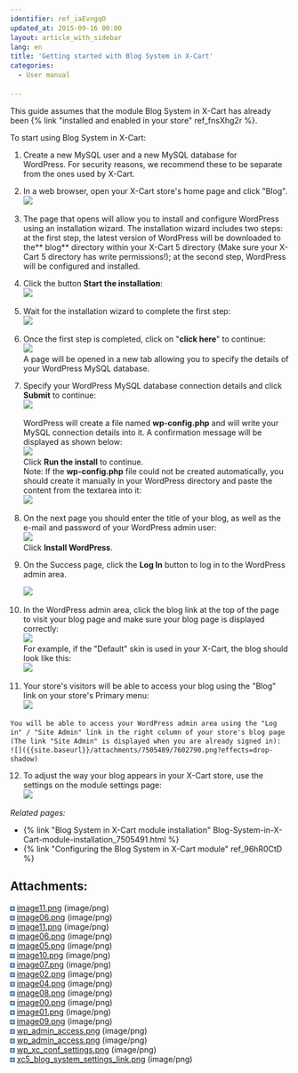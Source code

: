 ```yaml
---
identifier: ref_iaEvngqO
updated_at: 2015-09-16 00:00
layout: article_with_sidebar
lang: en
title: 'Getting started with Blog System in X-Cart'
categories:
  - User manual

---
```



This guide assumes that the module Blog System in X-Cart has already been {% link "installed and enabled in your store" ref_fnsXhg2r %}.

To start using Blog System in X-Cart:

1.  Create a new MySQL user and a new MySQL database for WordPress. For security reasons, we recommend these to be separate from the ones used by X-Cart.
2.  In a web browser, open your X-Cart store's home page and click "Blog".  
    ![]({{site.baseurl}}/attachments/7505489/7602727.png?effects=drop-shadow)  

3.  The page that opens will allow you to install and configure WordPress using an installation wizard. The installation wizard includes two steps: at the first step, the latest version of WordPress will be downloaded to the** blog** directory within your X-Cart 5 directory (Make sure your X-Cart 5 directory has write permissions!); at the second step, WordPress will be configured and installed.
4.  Click the button **Start the installation**:  
    ![]({{site.baseurl}}/attachments/7505489/7602728.png?effects=drop-shadow)
5.  Wait for the installation wizard to complete the first step:  
    ![]({{site.baseurl}}/attachments/7505489/7602731.png?effects=drop-shadow)
6.  Once the first step is completed, click on "**click here**" to continue:  
    ![]({{site.baseurl}}/attachments/7505489/7602732.png?effects=drop-shadow)  
    A page will be opened in a new tab allowing you to specify the details of your WordPress MySQL database.
7.  Specify your WordPress MySQL database connection details and click **Submit** to continue:  
    ![]({{site.baseurl}}/attachments/7505489/7602733.png?effects=drop-shadow)  

    WordPress will create a file named **wp-config.php** and will write your MySQL connection details into it. A confirmation message will be displayed as shown below:   
    ![]({{site.baseurl}}/attachments/7505489/7602734.png?effects=drop-shadow)  
    Click **Run the install** to continue.  
    Note: If the **wp-config.php** file could not be created automatically, you should create it manually in your WordPress directory and paste the content from the textarea into it:  
    ![]({{site.baseurl}}/attachments/7505489/7602735.png?effects=drop-shadow)  

8.  On the next page you should enter the title of your blog, as well as the e-mail and password of your WordPress admin user:  
    ![]({{site.baseurl}}/attachments/7505489/7602736.png?effects=drop-shadow)  
    Click **Install WordPress**.
9.  On the Success page, click the **Log In** button to log in to the WordPress admin area.  

    ![]({{site.baseurl}}/attachments/7505489/7602737.png?effects=drop-shadow)  

10.  In the WordPress admin area, click the blog link at the top of the page to visit your blog page and make sure your blog page is displayed correctly:  
    ![]({{site.baseurl}}/attachments/7505489/7602738.png?effects=drop-shadow)  
    For example, if the "Default" skin is used in your X-Cart, the blog should look like this:  
    ![]({{site.baseurl}}/attachments/7505489/7602739.png?effects=drop-shadow)  

11.  Your store's visitors will be able to access your blog using the "Blog" link on your store's Primary menu:  
    ![]({{site.baseurl}}/attachments/7505489/7602727.png?effects=drop-shadow)  

    You will be able to access your WordPress admin area using the "Log in" / "Site Admin" link in the right column of your store's blog page (The link "Site Admin" is displayed when you are already signed in):  
    ![]({{site.baseurl}}/attachments/7505489/7602790.png?effects=drop-shadow)
12.  To adjust the way your blog appears in your X-Cart store, use the settings on the module settings page:  
    ![]({{site.baseurl}}/attachments/7505489/8719388.png?effects=drop-shadow)  

_Related pages:_

*   {% link "Blog System in X-Cart module installation" Blog-System-in-X-Cart-module-installation_7505491.html %}
*   {% link "Configuring the Blog System in X-Cart module" ref_96hR0CtD %}

## Attachments:

![](images/icons/bullet_blue.gif) [image11.png]({{site.baseurl}}/attachments/7505489/7602729.png) (image/png)  
![](images/icons/bullet_blue.gif) [image06.png]({{site.baseurl}}/attachments/7505489/7602730.png) (image/png)  
![](images/icons/bullet_blue.gif) [image11.png]({{site.baseurl}}/attachments/7505489/7602727.png) (image/png)  
![](images/icons/bullet_blue.gif) [image06.png]({{site.baseurl}}/attachments/7505489/7602728.png) (image/png)  
![](images/icons/bullet_blue.gif) [image05.png]({{site.baseurl}}/attachments/7505489/7602731.png) (image/png)  
![](images/icons/bullet_blue.gif) [image10.png]({{site.baseurl}}/attachments/7505489/7602732.png) (image/png)  
![](images/icons/bullet_blue.gif) [image07.png]({{site.baseurl}}/attachments/7505489/7602733.png) (image/png)  
![](images/icons/bullet_blue.gif) [image02.png]({{site.baseurl}}/attachments/7505489/7602734.png) (image/png)  
![](images/icons/bullet_blue.gif) [image04.png]({{site.baseurl}}/attachments/7505489/7602735.png) (image/png)  
![](images/icons/bullet_blue.gif) [image08.png]({{site.baseurl}}/attachments/7505489/7602736.png) (image/png)  
![](images/icons/bullet_blue.gif) [image00.png]({{site.baseurl}}/attachments/7505489/7602737.png) (image/png)  
![](images/icons/bullet_blue.gif) [image01.png]({{site.baseurl}}/attachments/7505489/7602738.png) (image/png)  
![](images/icons/bullet_blue.gif) [image09.png]({{site.baseurl}}/attachments/7505489/7602739.png) (image/png)  
![](images/icons/bullet_blue.gif) [wp_admin_access.png]({{site.baseurl}}/attachments/7505489/7602791.png) (image/png)  
![](images/icons/bullet_blue.gif) [wp_admin_access.png]({{site.baseurl}}/attachments/7505489/7602790.png) (image/png)  
![](images/icons/bullet_blue.gif) [wp_xc_conf_settings.png]({{site.baseurl}}/attachments/7505489/7602792.png) (image/png)  
![](images/icons/bullet_blue.gif) [xc5_blog_system_settings_link.png]({{site.baseurl}}/attachments/7505489/8719388.png) (image/png)